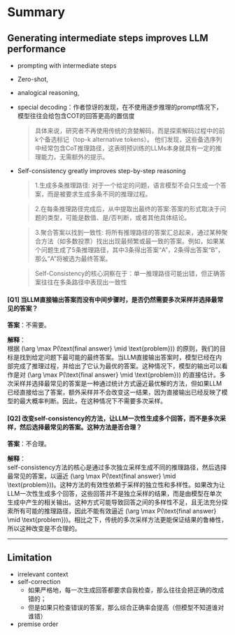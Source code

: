 # Summary
## Generating intermediate steps improves LLM performance

  - prompting with intermediate steps
  - Zero-shot, 
  - analogical reasoning, 
  - special decoding：作者惊讶的发现，在不使用逐步推理的prompt情况下，模型往往会给包含COT的回答更高的置信度
    >   具体来说，研究者不再使用传统的贪婪解码，而是探索解码过程中的前k个备选标记（top-k alternative tokens）。
       他们发现，这些备选序列中经常包含CoT推理路径，这表明预训练的LLMs本身就具有一定的推理能力，无需额外的提示。

- Self-consistency greatly improves step-by-step reasoning

    > 1.生成多条推理路径:
    对于一个给定的问题，语言模型不会只生成一个答案，而是被要求生成多条不同的推理过程。
    
    > 2.在每条推理路径完成后，从中提取出最终的答案:答案的形式取决于问题的类型，可能是数值、是/否判断，或者其他具体结论。
    
    > 3.聚合答案以找到一致性:
    将所有推理路径的答案汇总起来，通过某种聚合方法（如多数投票）找出出现最频繁或最一致的答案。例如，如果某个问题生成了5条推理路径，其中3条得出答案“A”，2条得出答案“B”，那么“A”将被选为最终答案。
    
    > Self-Consistency的核心洞察在于：单一推理路径可能出错，但正确答案往往在多条路径中表现出一致性


#### **[Q1] 当LLM直接输出答案而没有中间步骤时，是否仍然需要多次采样并选择最常见的答案？**

**答案**：不需要。

**解释**：  
根据 \(\arg \max P(\text{final answer} \mid \text{problem})\) 的原则，我们的目标是找到给定问题下最可能的最终答案。当LLM直接输出答案时，模型已经在内部完成了推理过程，并给出了它认为最优的答案。这种情况下，模型的输出可以看作是对 \(\arg \max P(\text{final answer} \mid \text{problem})\) 的直接估计。多次采样并选择最常见的答案是一种通过统计方式逼近最优解的方法，但如果LLM已经直接给出了答案，额外采样并不会改变这一结果，因为直接输出已经反映了模型的最大概率判断。因此，在这种情况下不需要多次采样。

#### **[Q2] 改变self-consistency的方法，让LLM一次性生成多个回答，而不是多次采样，然后选择最常见的答案。这种方法是否合理？**

**答案**：不合理。

**解释**：  
self-consistency方法的核心是通过多次独立采样生成不同的推理路径，然后选择最常见的答案，以逼近 \(\arg \max P(\text{final answer} \mid \text{problem})\)。这种方法的有效性依赖于采样的独立性和多样性。如果改为让LLM一次性生成多个回答，这些回答并不是独立采样的结果，而是由模型在单次生成中产生的相关输出。这种方式可能导致回答之间的多样性不足，且无法充分探索所有可能的推理路径，因此不能有效逼近 \(\arg \max P(\text{final answer} \mid \text{problem})\)。相比之下，传统的多次采样方法更能保证结果的鲁棒性，所以这种改变是不合理的。

---
## Limitation
  - irrelevant context
  - self-correction
    - 如果严格地，每一次生成回答都要求自我检查，那么往往会把正确的改成错的；
    - 但是如果只检查错误的答案，那么综合正确率会提高（但模型不知道谁对谁错）
  - premise order
